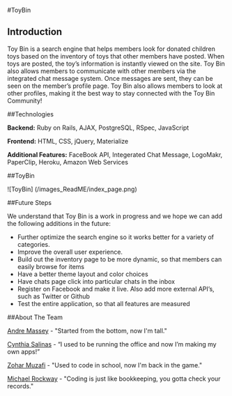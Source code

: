 #ToyBin

## Introduction

Toy Bin is a search engine that helps members look for donated children toys based on the inventory of toys that other members have posted. When toys are posted, the toy’s information is instantly viewed on the site. Toy Bin also allows members to communicate with other members via the integrated chat message system. Once messages are sent, they can be seen on the member’s profile page. Toy Bin also allows members to look at other profiles, making it the best way to stay connected with the Toy Bin Community! 

##Technologies

**Backend:** Ruby on Rails, AJAX, PostgreSQL, RSpec, JavaScript

**Frontend:** HTML, CSS, jQuery, Materialize

**Additional Features:** FaceBook API, Integerated Chat Message, LogoMakr, PaperClip, Heroku, Amazon Web Services 

##ToyBin 

![ToyBin] (/images_ReadME/index_page.png)

##Future Steps

We understand that Toy Bin is a work in progress and we hope we can add the following additions in the future: 

*	Further optimize the search engine so it works better for a variety of categories. 
*	Improve the overall user experience. 
*	Build out the inventory page to be more dynamic, so that members can easily browse for items
*	Have a better theme layout and color choices
*	Have chats page click into particular chats in the inbox
*	Register on Facebook and make it live. Also add more external API’s, such as Twitter or Github 
*	Test the entire application, so that all features are measured


##About The Team 
	
[Andre Massey](https://www.linkedin.com/in/andremassey1) - "Started from the bottom, now I'm tall."

[Cynthia Salinas](https://www.linkedin.com/in/cynthiagsalinas) - “I used to be running the office and now I’m making my own apps!”

[Zohar Muzafi](https://www.linkedin.com/in/zoharmuzafi) - "Used to code in school, now I'm back in the game."	

[Michael Rockway](https://www.linkedin.com/in/mrockway) - "Coding is just like bookkeeping, you gotta check your records." 

